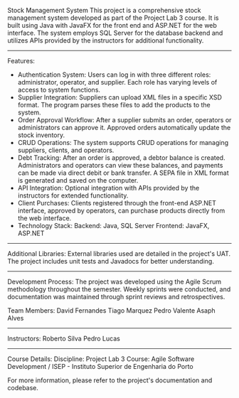 Stock Management System This project is a comprehensive stock management system developed as part of the Project Lab 3 course. It is built using Java with JavaFX for the front end and ASP.NET for the web interface. The system employs SQL Server for the database backend and utilizes APIs provided by the instructors for additional functionality.

------------------------------------------------------------------------------

Features:

 - Authentication System: Users can log in with three different roles: administrator, operator, and supplier. Each role has varying levels of access to system functions.
 - Supplier Integration: Suppliers can upload XML files in a specific XSD format. The program parses these files to add the products to the system.
 - Order Approval Workflow: After a supplier submits an order, operators or administrators can approve it. Approved orders automatically update the stock inventory.
 - CRUD Operations: The system supports CRUD operations for managing suppliers, clients, and operators.
 - Debt Tracking: After an order is approved, a debtor balance is created. Administrators and operators can view these balances, and payments can be made via direct debit or bank transfer. A SEPA file in XML format is generated and saved on the computer.
 - API Integration: Optional integration with APIs provided by the instructors for extended functionality.
 - Client Purchases: Clients registered through the front-end ASP.NET interface, approved by operators, can purchase products directly from the web interface.
 - Technology Stack: Backend: Java, SQL Server Frontend: JavaFX, ASP.NET

------------------------------------------------------------------------------

Additional Libraries: External libraries used are detailed in the project's UAT. The project includes unit tests and Javadocs for better understanding.

------------------------------------------------------------------------------

Development Process: The project was developed using the Agile Scrum methodology throughout the semester. Weekly sprints were conducted, and documentation was maintained through sprint reviews and retrospectives.

Team Members: 
David Fernandes
Tiago Marquez 
Pedro Valente
Asaph Alves

-------------------------------------------------------------------------------

Instructors: 
Roberto Silva 
Pedro Lucas

-------------------------------------------------------------------------------

Course Details: Discipline: Project Lab 3 Course: Agile Software Development / ISEP - Instituto Superior de Engenharia do Porto 

For more information, please refer to the project's documentation and codebase.
